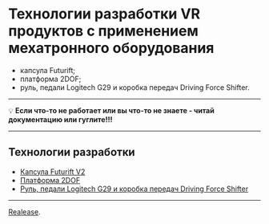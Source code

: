 # Технологии разработки VR продуктов с применением мехатронного оборудования

- капсула Futurift;
- платформа 2DOF;
- руль, педали Logitech G29 и коробка передач Driving Force Shifter.

---

💡 **Если что-то не работает или вы что-то не знаете - читай документацию или гуглите!!!**

---

## **Технологии разработки**

- [Капсула Futurift V2](Futurift_V2.md)
- [Платформа 2DOF](2DOF_platform.md)
- [Руль, педали Logitech G29 и коробка передач Driving Force Shifter](Logitech_G29.md)

---

[Realease](https://github.com/RTU-TVP/Mixed-reality-development-technologies-course/releases).
